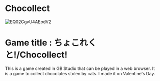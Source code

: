 # Chocollect

![EQ02CgvU4AEpdV2](https://user-images.githubusercontent.com/42378981/97100369-fc335600-16d5-11eb-8663-d52011c9193f.png)

# Game title : ちょこれくと!/Chocollect!

This is a game created in GB Studio that can be played in a web browser.
It is a game to collect chocolates stolen by cats. I made it on Valentine's Day.

